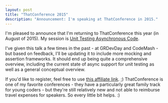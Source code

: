 ```yaml
---
layout: post
title: "ThatConference 2015"
description: "Announcement: I'm speaking at ThatConference in 2015."
---
```


I'm pleased to announce that I'm returning to ThatConference this year (in August of 2015). My session is [Unit Testing Asynchronous Code](https://www.thatconference.com/sessions/session/6993).

I've given this talk a few times in the past - at GRDevDay and CodeMash - but based on feedback, I'll be updating it to include more mocking and assertion frameworks. It should end up being quite a comprehensive overview, including the current state of async support for unit testing as well as a general conceptual overview.

If you'd like to register, feel free to use [this affiliate link](http://thatconference2015.eventbrite.com/?discount=aStephenCleary_referral). ;)  ThatConference is one of my favorite conferences - they have a particularly great family track for young coders - but they're still relatively new and not able to reimburse travel expenses for speakers. So every little bit helps. :)